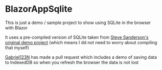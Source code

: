# BlazorAppSqlite

This is just a demo / sample project to show using SQLite in the browser with Blazor

It uses a pre-compiled version of SQLite taken from [Steve Sanderson's original demo project](https://github.com/SteveSandersonMS/BlazeOrbital/tree/main/BlazeOrbital/ManufacturingHub/Data) (which means I dd not need to worry about compiling that myself)

[Gabriel123N](https://github.com/Gabriel123N) has made a pull request which includes a demo of saving data to IndexedDB so when you refresh the browser the data is not lost 
